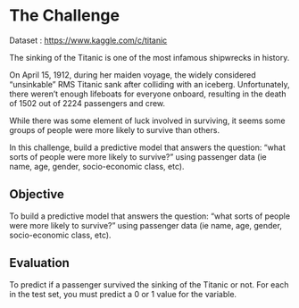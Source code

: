 # The Challenge

Dataset : https://www.kaggle.com/c/titanic

The sinking of the Titanic is one of the most infamous shipwrecks in history.

On April 15, 1912, during her maiden voyage, the widely considered “unsinkable” RMS Titanic sank after colliding with an iceberg. Unfortunately, there weren’t enough lifeboats for everyone onboard, resulting in the death of 1502 out of 2224 passengers and crew.

While there was some element of luck involved in surviving, it seems some groups of people were more likely to survive than others.

In this challenge, build a predictive model that answers the question: “what sorts of people were more likely to survive?” using passenger data (ie name, age, gender, socio-economic class, etc).

## Objective

To build a predictive model that answers the question: “what sorts of people were more likely to survive?” using passenger data (ie name, age, gender, socio-economic class, etc).

## Evaluation

To predict if a passenger survived the sinking of the Titanic or not.
For each in the test set, you must predict a 0 or 1 value for the variable.




